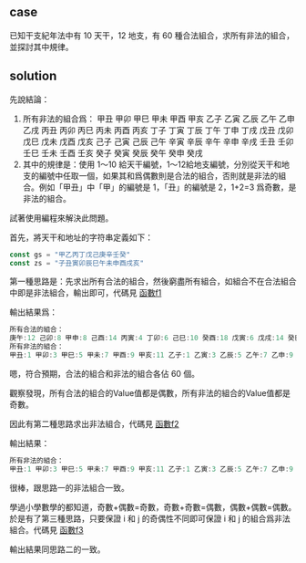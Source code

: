 ## case

已知干支紀年法中有 10 天干，12 地支，有 60 種合法組合，求所有非法的組合，並探討其中規律。

## solution

先說結論：

1. 所有非法的組合爲：
甲丑 甲卯 甲巳 甲未 甲酉 甲亥 乙子 乙寅 乙辰 乙午 乙申 乙戌 丙丑 丙卯 丙巳 丙未 丙酉 丙亥 丁子 丁寅 丁辰 丁午 丁申 丁戌 戊丑 戊卯 戊巳 戊未 戊酉 戊亥 己子 己寅 己辰 己午 辛寅 辛辰 辛午 辛申 辛戌 壬丑 壬卯 壬巳 壬未 壬酉 壬亥 癸子 癸寅 癸辰 癸午 癸申 癸戌
2. 其中的規律是：使用 1～10 給天干編號，1～12給地支編號，分別從天干和地支的編號中任取一個，如果其和爲偶數則是合法的組合，否則就是非法的組合。例如「甲丑」中「甲」的編號是 1，「丑」的編號是 2，1+2=3 爲奇數，是非法的組合。

試著使用編程來解決此問題。

首先，將天干和地址的字符串定義如下：

```go
const gs = "甲乙丙丁戊己庚辛壬癸"
const zs = "子丑寅卯辰巳午未申酉戌亥"
```

第一種思路是：先求出所有合法的組合，然後窮盡所有組合，如組合不在合法組合中即是非法組合，輸出即可，代碼見 [函數f1](calendar_002_ganzhi_year/main.go)

輸出結果爲：

```go
所有合法的組合：
庚午:12 己卯:8 甲申:8 己酉:14 丙寅:4 丁卯:6 己巳:10 癸酉:18 戊寅:6 戊戌:14 癸巳:14 癸卯:12 甲辰:4 乙卯:4 辛巳:12 丙戌:12 壬辰:12 乙未:8 辛亥:18 戊午:10 丁巳:8 己未:12 辛 壬申:16 甲午:6 庚子:6 辛丑:8 庚戌:16 丙辰:6 戊辰:8 癸未:16 甲子:0 丙申:10 丁未:10 壬子:8 庚辰:10 甲戌:10 丁丑:4 壬午:14 丙子:2 庚寅:8 壬寅:10 戊申:12 甲寅:2 乙丑:2 辛未:14 丁亥:14 戊子:4 己亥:16 丙午:8 庚申:14 癸亥:20 丁酉:12 
所有非法的組合：
甲丑:1 甲卯:3 甲巳:5 甲未:7 甲酉:9 甲亥:11 乙子:1 乙寅:3 乙辰:5 乙午:7 乙申:9 乙戌:11 丙丑:3 丙卯:5 丙巳:7 丙未:9 丙酉:11 丙亥:13 丁子:3 丁寅:5 丁辰:7 丁午:9 丁申:11 丁 己辰:9 己午:11 己申:13 己戌:15 庚丑:7 庚卯:9 庚巳:11 庚未:13 庚酉:15 庚亥:17 辛子:7 辛寅:9 辛辰:11 辛午:13 辛申:15 辛戌:17 壬丑:9 壬卯:11 壬巳:13 壬未:15 壬酉:17 壬亥:19 癸子:9 癸寅:11 癸辰:13 癸午:15 癸申:17 癸戌:19 
```

嗯，符合預期，合法的組合和非法的組合各佔 60 個。

觀察發現，所有合法的組合的Value值都是偶數，所有非法的組合的Value值都是奇數。

因此有第二種思路求出非法組合，代碼見 [函數f2](calendar_002_ganzhi_year/main.go)

輸出結果：

```go
所有非法的組合：
甲丑:1 甲卯:3 甲巳:5 甲未:7 甲酉:9 甲亥:11 乙子:1 乙寅:3 乙辰:5 乙午:7 乙申:9 乙戌:11 丙丑:3 丙卯:5 丙巳:7 丙未:9 丙酉:11 丙亥:13 丁子:3 丁寅:5 丁辰:7 丁午:9 丁申:11 丁 己辰:9 己午:11 己申:13 己戌:15 庚丑:7 庚卯:9 庚巳:11 庚未:13 庚酉:15 庚亥:17 辛子:7 辛寅:9 辛辰:11 辛午:13 辛申:15 辛戌:17 壬丑:9 壬卯:11 壬巳:13 壬未:15 壬酉:17 壬亥:19 癸子:9 癸寅:11 癸辰:13 癸午:15 癸申:17 癸戌:19
```

很棒，跟思路一的非法組合一致。

學過小學數學的都知道，奇數+偶數=奇數，奇數+奇數=偶數，偶數+偶數=偶數。於是有了第三種思路，只要保證 i 和 j 的奇偶性不同即可保證 i 和 j 的組合爲非法組合。代碼見 [函數f3](calendar_002_ganzhi_year/main.go)

輸出結果同思路二的一致。
